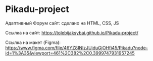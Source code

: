 # Pikadu-project
Адаптивный Форум сайт: сделано на HTML, CSS, JS 

Ссылка на сайт: https://tolebijaksybai.github.io/Pikadu-project/

Cсылка на макет (Figma): https://www.figma.com/file/46YZ8INlzJUiduGjOHfi45/Pikadu?node-id=1%3A35&viewport=461%2C382%2C0.3999747931957245
